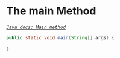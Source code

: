 # The main Method

[_`Java docs: Main method`_](https://docs.oracle.com/javase/tutorial/getStarted/application/index.html#MAIN)

```java
public static void main(String[] args) {
    
}
```